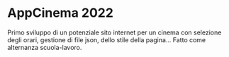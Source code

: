 # AppCinema 2022
Primo sviluppo di un potenziale sito internet per un cinema con selezione degli orari, gestione di file json, dello stile della pagina...
Fatto come alternanza scuola-lavoro.
